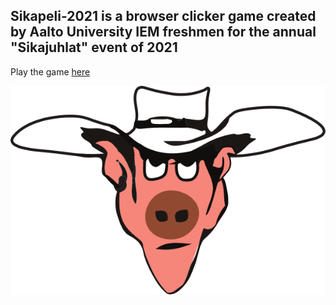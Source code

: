 ## Sikapeli-2021 is a browser clicker game created by Aalto University IEM freshmen for the annual "Sikajuhlat" event of 2021

Play the game [here](https://sikapeli-2021.web.app/)

![](src/assets/sika_head.svg)
